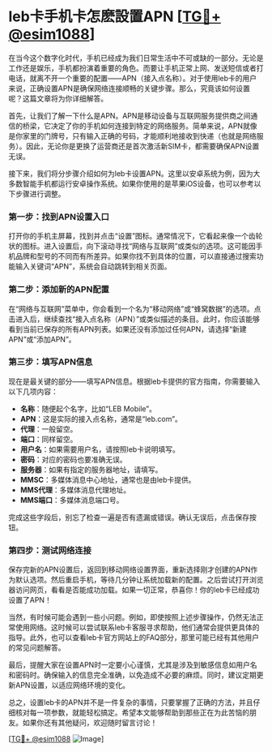 # leb卡手机卡怎麽設置APN [[TG💪+ @esim1088](https://t.me/s/esim1088)]

在当今这个数字化时代，手机已经成为我们日常生活中不可或缺的一部分。无论是工作还是娱乐，手机都扮演着重要的角色。而要让手机正常上网、发送短信或者打电话，就离不开一个重要的配置——APN（接入点名称）。对于使用leb卡的用户来说，正确设置APN是确保网络连接顺畅的关键步骤。那么，究竟该如何设置呢？这篇文章将为你详细解答。

首先，让我们了解一下什么是APN。APN是移动设备与互联网服务提供商之间通信的桥梁，它决定了你的手机如何连接到特定的网络服务。简单来说，APN就像是你家里的门牌号，只有输入正确的号码，才能顺利地接收到快递（也就是网络服务）。因此，无论你是更换了运营商还是首次激活新SIM卡，都需要确保APN设置无误。

接下来，我们将分步骤介绍如何为leb卡设置APN。这里以安卓系统为例，因为大多数智能手机都运行安卓操作系统。如果你使用的是苹果iOS设备，也可以参考以下步骤进行调整。

### 第一步：找到APN设置入口

打开你的手机主屏幕，找到并点击“设置”图标。通常情况下，它看起来像一个齿轮状的图标。进入设置后，向下滚动寻找“网络与互联网”或类似的选项。这可能因手机品牌和型号的不同而有所差异。如果你找不到具体的位置，可以直接通过搜索功能输入关键词“APN”，系统会自动跳转到相关页面。

### 第二步：添加新的APN配置

在“网络与互联网”菜单中，你会看到一个名为“移动网络”或“蜂窝数据”的选项。点击进入后，继续查找“接入点名称（APN）”或类似描述的条目。此时，你应该能够看到当前已保存的所有APN列表。如果还没有添加过任何APN，请选择“新建APN”或“添加APN”。

### 第三步：填写APN信息

现在是最关键的部分——填写APN信息。根据leb卡提供的官方指南，你需要输入以下几项内容：

- **名称**：随便起个名字，比如“LEB Mobile”。
- **APN**：这是实际的接入点名称，通常是“leb.com”。
- **代理**：一般留空。
- **端口**：同样留空。
- **用户名**：如果需要用户名，请按照leb卡说明填写。
- **密码**：对应的密码也要准确无误。
- **服务器**：如果有指定的服务器地址，请填写。
- **MMSC**：多媒体消息中心地址，通常也是由leb卡提供。
- **MMS代理**：多媒体消息代理地址。
- **MMS端口**：多媒体消息端口号。

完成这些字段后，别忘了检查一遍是否有遗漏或错误。确认无误后，点击保存按钮。

### 第四步：测试网络连接

保存完新的APN设置后，返回到移动网络设置界面，重新选择刚才创建的APN作为默认选项。然后重启手机，等待几分钟让系统加载新的配置。之后尝试打开浏览器访问网页，看看是否能成功加载。如果一切正常，恭喜你！你的leb卡已经成功设置了APN！

当然，有时候可能会遇到一些小问题。例如，即使按照上述步骤操作，仍然无法正常使用网络。这时候可以尝试联系leb卡客服寻求帮助，他们通常会提供更具体的指导。此外，也可以查看leb卡官方网站上的FAQ部分，那里可能已经有其他用户的常见问题解答。

最后，提醒大家在设置APN时一定要小心谨慎，尤其是涉及到敏感信息如用户名和密码时。确保输入的信息完全准确，以免造成不必要的麻烦。同时，建议定期更新APN设置，以适应网络环境的变化。

总之，设置leb卡的APN并不是一件复杂的事情，只要掌握了正确的方法，并且仔细核对每一项参数，就能轻松搞定。希望本文能够帮助到那些正在为此苦恼的朋友。如果你还有其他疑问，欢迎随时留言讨论！

[[TG💪+ @esim1088](https://t.me/s/esim1088) ![Image](https://i.postimg.cc/4NQfJmqS/Snipaste-2025-05-13-00-14-12.png)]